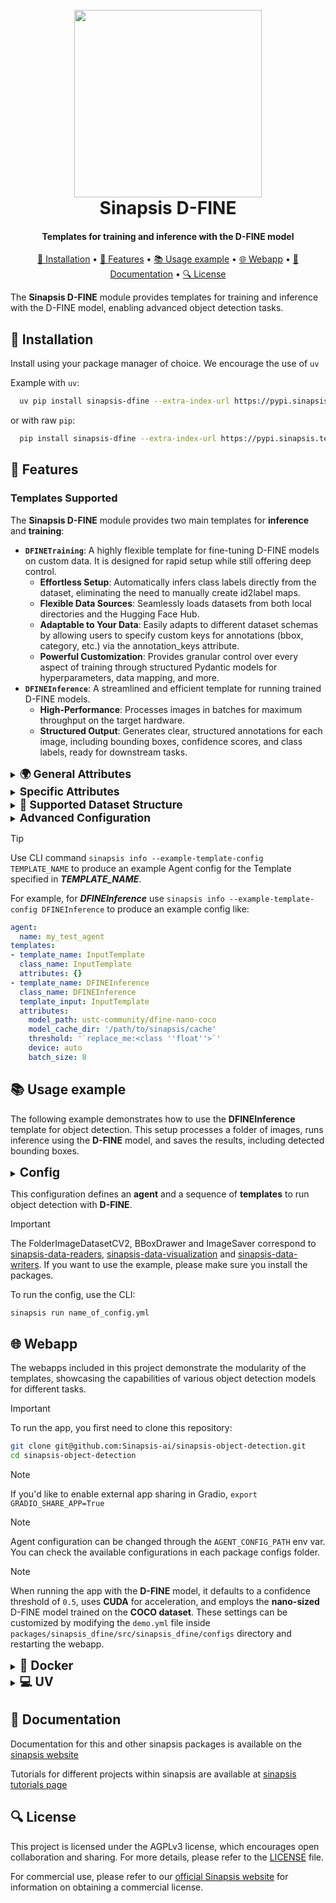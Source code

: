 <h1 align="center">
<br>
<a href="https://sinapsis.tech/">
  <img
    src="https://github.com/Sinapsis-AI/brand-resources/blob/main/sinapsis_logo/4x/logo.png?raw=true"
    alt="" width="300">
</a><br>
Sinapsis D-FINE
<br>
</h1>

<h4 align="center">Templates for training and inference with the D-FINE model</h4>

<p align="center">
<a href="#installation">🐍  Installation</a> •
<a href="#features"> 🚀 Features</a> •
<a href="#example"> 📚 Usage example</a> •
<a href="#webapp"> 🌐 Webapp</a> •
<a href="#documentation">📙 Documentation</a> •
<a href="#license"> 🔍 License </a>
</p>

The **Sinapsis D-FINE** module provides templates for training and inference with the D-FINE model, enabling advanced object detection tasks.

<h2 id="installation"> 🐍  Installation </h2>

Install using your package manager of choice. We encourage the use of <code>uv</code>

Example with <code>uv</code>:

```bash
  uv pip install sinapsis-dfine --extra-index-url https://pypi.sinapsis.tech
```
 or with raw <code>pip</code>:
```bash
  pip install sinapsis-dfine --extra-index-url https://pypi.sinapsis.tech
```

<h2 id="features">🚀 Features</h2>

<h3>Templates Supported</h3>

The **Sinapsis D-FINE** module provides two main templates for **inference** and **training**:

- **`DFINETraining`**: A highly flexible template for fine-tuning D-FINE models on custom data. It is designed for rapid setup while still offering deep control.
  - **Effortless Setup**: Automatically infers class labels directly from the dataset, eliminating the need to manually create id2label maps.
  - **Flexible Data Sources**: Seamlessly loads datasets from both local directories and the Hugging Face Hub.
  - **Adaptable to Your Data**: Easily adapts to different dataset schemas by allowing users to specify custom keys for annotations (bbox, category, etc.) via the annotation_keys attribute.
  - **Powerful Customization**: Provides granular control over every aspect of training through structured Pydantic models for hyperparameters, data mapping, and more.
- **`DFINEInference`**: A streamlined and efficient template for running trained D-FINE models.
  - **High-Performance**: Processes images in batches for maximum throughput on the target hardware.
  - **Structured Output**: Generates clear, structured annotations for each image, including bounding boxes, confidence scores, and class labels, ready for downstream tasks.

<details>
<summary><strong><span style="font-size: 1.25em;">🌍 General Attributes</span></strong></summary>

Both templates share the following attributes:
- **`model_path` (str, optional)**: The model identifier from the Hugging Face Hub or a local path to the model and processor files. Defaults to `"ustc-community/dfine-nano-coco"`.
- **`model_cache_dir` (str, optional)**: Directory to cache downloaded model files. Defaults to the path specified by the `SINAPSIS_CACHE_DIR` environment variable.
- **`threshold` (float, required)**: The confidence score threshold (from 0.0 to 1.0) for filtering detections. For inference, it discards all detections below this value from the final output. For training, it is used on the validation dataset to filter predictions before calculating evaluation metrics.
- **`device` (Literal["auto", "cuda", "cpu"], optional)**: The hardware device to run the model on. Defaults to `"auto"`, which automatically selects `"cuda"` if a compatible GPU is available, otherwise falls back to `"cpu"`.

</details>
<details>
<summary><strong><span style="font-size: 1.25em;">Specific Attributes</span></strong></summary>

There are some attributes specific to the templates used:
- `DFINEInference` has one additional attribute:
    - **`batch_size` (int, optional)**: The number of images to process in a single batch. Defaults to `8`.
- `DFINETraining` has nine additional attributes:
    - **`training_mode` (Literal["fine-tune", "from-scratch"], optional)**: Specifies the training strategy.
    - **`dataset_path` (str, required)**: Path to the dataset to be loaded.
    - **`id2label` (dict[int, str] | None, optional)**: An optional mapping from class ID to label name. It's recommended to let the template infer this from the dataset. This attribute should only be used as a fallback if the dataset features are non-standard.
    - **`annotation_keys` (AnnotationKeys, optional)**: A configuration object that specifies the dictionary keys for accessing annotation data within the dataset.
      - **`bbox` (str, optional)**: The dictionary key for the bounding box annotations. Defaults to `"bbox"`.
      - **`category` (str, optional)**: The dictionary key for the category/class label annotations. Defaults to `"category"`.
      - **`area` (str, optional)**: The dictionary key for the bounding box area. If not provided, area will be calculated from the bbox. Defaults to `"area"`.
    - **`validation_split_size` (float, optional)**: The proportion of the dataset to reserve for validation. Defaults to `0.15`
    - **`mapping_args` (DatasetMappingArgs, optional)**: Parameters for the dataset preprocessing step.
      - **`batch_size` (int, optional)**: The batch size for applying transformations. A larger size can speed up preprocessing but requires more RAM. Defaults to `16`.
      - **`num_proc` (int, optional)**: The number of CPU processes to use for mapping. Defaults to `0` (no multiprocessing).
    - **`image_size` (TrainingImageSize, optional)**: The target image size for image resizing.
      - **`width` (int, optional)**: The target width for image resizing. Defaults to `640`.
      - **`height` (int, optional)**: The target height for image resizing. Defaults to `640`.
    - **`training_args` (TrainingArgs, optional)**: A nested configuration object for all Hugging Face `Trainer` hyperparameters. Refer to the [official documentation](https://huggingface.co/docs/transformers/main_classes/trainer#transformers.TrainingArguments) for the full list of possible arguments.
    - **`save_dir` (str, required)**: Path to the directory where the fine-tuned model will be saved.

</details>

<details>
<summary><strong><span style="font-size: 1.25em;">📁 Supported Dataset Structure</span></strong></summary>

To ensure compatibility and smooth training, the `DFINETraining` template relies on a specific dataset structure. This format is inspired by the widely used COCO dataset, making it easy to adapt many existing object detection datasets.

**IMPORTANT**: The `DFINETraining` template expects datasets to follow a specific **nested (COCO-style) format**. This ensures consistency and reliability during the data transformation process.

Each example in your dataset must contain at least two features:
1.  **`image`**: A PIL Image object.
2.  **`objects`**: A dictionary that acts as a container for all annotations related to the image.

The `objects` dictionary must contain parallel lists for the annotations. The keys for these lists are configurable via the `annotation_keys` attribute.

**Example of a single dataset entry:**
```python
{
  'image': <PIL.Image object>,
  'objects': {
    'bbox': [[x, y, width, height], [x, y, width, height], ...],
    'category': [label_id_1, label_id_2, ...],
    'area': [area_1, area_2, ...]  # This is optional and will be calculated if not present
  }
}
```
<details>
<summary><strong><span style="font-size: 1.1em;">Preparing a Local Dataset</span></strong></summary>

To load a local dataset of images, the files must be structured with a `metadata.jsonl` file, which is the standard method for the Hugging Face `datasets` library.

1. The folder structure should be organized as follows:

```bash
my_dataset/
|--- train/
|   |--- image1.jpg
|   |--- image2.png
|   |--- metadata.jsonl
|--- validation/
    |--- image3.jpg
    |--- metadata.jsonl
```

2. A `metadata.jsonl` file must be created. Each line in this file is a JSON object describing one image and its annotations.

Example line in `train/metadata.jsonl`:

```json
{"file_name": "image1.jpg", "objects": {"bbox": [[22, 34, 100, 150]], "category": [3]}}
```

3. The dataset can be loaded by providing the path to the root folder (`my_dataset/`). The template will automatically find and parse the `metadata.jsonl` files.

For more detailed information on creating image datasets for object detection, refer to the official [Hugging Face documentation](https://huggingface.co/docs/datasets/image_dataset#object-detection).

</details>

</details>

<details>
<summary><strong><span style="font-size: 1.25em;">Advanced Configuration</span></strong></summary>

<h4>License Validation for Hub Datasets</h4>

For commercial safety, the `DFINETraining` template automatically validates that datasets from the Hugging Face Hub have a permissive license. This check can be managed using an environment variable.

- **`ALLOW_UNVETTED_DATASETS`**:
  - **Default Behavior (`True`):** By default, the license check is **skipped**. This is to provide a smooth experience for local development and testing.
  - **Production Behavior (`False`):** For production environments, this variable **must** be explicitly set to `False` to enforce the license validation and ensure only commercially safe datasets are used.

**Example (for production):**
```bash
export ALLOW_UNVETTED_DATASETS=False
```

</details>

> [!TIP]
> Use CLI command ```sinapsis info --example-template-config TEMPLATE_NAME``` to produce an example Agent config for the Template specified in ***TEMPLATE_NAME***.

For example, for ***DFINEInference*** use ```sinapsis info --example-template-config DFINEInference``` to produce an example config like:

```yaml
agent:
  name: my_test_agent
templates:
- template_name: InputTemplate
  class_name: InputTemplate
  attributes: {}
- template_name: DFINEInference
  class_name: DFINEInference
  template_input: InputTemplate
  attributes:
    model_path: ustc-community/dfine-nano-coco
    model_cache_dir: '/path/to/sinapsis/cache'
    threshold: '`replace_me:<class ''float''>`'
    device: auto
    batch_size: 8
```

<h2 id='example'>📚 Usage example</h2>

The following example demonstrates how to use the **DFINEInference** template for object detection. This setup processes a folder of images, runs inference using the **D-FINE** model, and saves the results, including detected bounding boxes.

<details>
<summary ><strong><span style="font-size: 1.4em;">Config</span></strong></summary>

```yaml
agent:
  name: dfine_inference
  description: "run inferences with D-FINE"

templates:
  - template_name: InputTemplate
    class_name: InputTemplate
    attributes: {}

  - template_name: FolderImageDatasetCV2
    class_name: FolderImageDatasetCV2
    template_input: InputTemplate
    attributes:
      data_dir: datasets/coco

  - template_name: DFINEInference
    class_name: DFINEInference
    template_input: FolderImageDatasetCV2
    attributes:
      model_path: ustc-community/dfine-small-coco
      batch_size: 16
      threshold: 0.5
      device: cuda

  - template_name: BBoxDrawer
    class_name: BBoxDrawer
    template_input: DFINEInference
    attributes:
      overwrite: true
      randomized_color: false

  - template_name: ImageSaver
    class_name: ImageSaver
    template_input: BBoxDrawer
    attributes:
      root_dir: datasets
      save_dir: output
      extension: png
```
</details>

This configuration defines an **agent** and a sequence of **templates** to run object detection with **D-FINE**.

> [!IMPORTANT]
> The FolderImageDatasetCV2, BBoxDrawer and ImageSaver correspond to [sinapsis-data-readers](https://github.com/Sinapsis-AI/sinapsis-data-tools/tree/main/packages/sinapsis_data_readers), [sinapsis-data-visualization](https://github.com/Sinapsis-AI/sinapsis-data-tools/tree/main/packages/sinapsis_data_visualization) and [sinapsis-data-writers](https://github.com/Sinapsis-AI/sinapsis-data-tools/tree/main/packages/sinapsis_data_writers). If you want to use the example, please make sure you install the packages.
>

To run the config, use the CLI:
```bash
sinapsis run name_of_config.yml
```

<h2 id="webapp">🌐 Webapp</h2>

The webapps included in this project demonstrate the modularity of the templates, showcasing the capabilities of various object detection models for different tasks.

> [!IMPORTANT]
> To run the app, you first need to clone this repository:

```bash
git clone git@github.com:Sinapsis-ai/sinapsis-object-detection.git
cd sinapsis-object-detection
```

> [!NOTE]
> If you'd like to enable external app sharing in Gradio, `export GRADIO_SHARE_APP=True`

> [!NOTE]
> Agent configuration can be changed through the `AGENT_CONFIG_PATH` env var. You can check the available configurations in each package configs folder.

> [!NOTE]
> When running the app with the **D-FINE** model, it defaults to a confidence threshold of `0.5`, uses **CUDA** for acceleration, and employs the **nano-sized** D-FINE model trained on the **COCO dataset**. These settings can be customized by modifying the `demo.yml` file inside `packages/sinapsis_dfine/src/sinapsis_dfine/configs` directory and restarting the webapp.


<details>
<summary id="uv"><strong><span style="font-size: 1.4em;">🐳 Docker</span></strong></summary>

**IMPORTANT**: This docker image depends on the sinapsis-nvidia:base image. Please refer to the official [sinapsis](https://github.com/Sinapsis-ai/sinapsis?tab=readme-ov-file#docker) instructions to Build with Docker.

1. **Build the sinapsis-object-detection image**:
```bash
docker compose -f docker/compose.yaml build
```
2. **Start the app container**:
```bash
docker compose -f docker/compose_apps.yaml up sinapsis-dfine-gradio -d
```

3. **Check the status**:
```bash
docker logs -f sinapsis-dfine-gradio
```

4. **The logs will display the URL to access the webapp, e.g.**:

```bash
Running on local URL:  http://127.0.0.1:7860
```

**NOTE**: The url can be different, check the output of logs.

5. **To stop the app**:
```bash
docker compose -f docker/compose_apps.yaml down
```

</details>


<details>
<summary id="uv"><strong><span style="font-size: 1.4em;">💻 UV</span></strong></summary>

To run the webapp using the <code>uv</code> package manager, follow these steps:

1. **Create the virtual environment and sync the dependencies**:
```bash
uv sync --frozen
```
2. **Install the sinapsis-object-detection package**:
```bash
uv pip install sinapsis-object-detection[all] --extra-index-url https://pypi.sinapsis.tech
```
3. **Run the webapp**:
```bash
uv run webapps/detection_demo.py
```

4. **The terminal will display the URL to access the webapp, e.g.**:

```bash
Running on local URL:  http://127.0.0.1:7860
```
**NOTE**: The url can be different, check the output of the terminal.

</details>



<h2 id="documentation">📙 Documentation</h2>

Documentation for this and other sinapsis packages is available on the [sinapsis website](https://docs.sinapsis.tech/docs)

Tutorials for different projects within sinapsis are available at [sinapsis tutorials page](https://docs.sinapsis.tech/tutorials)


<h2 id="license">🔍 License</h2>

This project is licensed under the AGPLv3 license, which encourages open collaboration and sharing. For more details, please refer to the [LICENSE](LICENSE) file.

For commercial use, please refer to our [official Sinapsis website](https://sinapsis.tech) for information on obtaining a commercial license.

